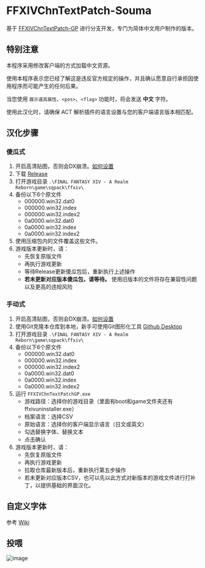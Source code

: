 # FFXIVChnTextPatch-Souma

基于 [FFXIVChnTextPatch-GP](https://github.com/GpointChen/FFXIVChnTextPatch-GP) 进行分支开发，专门为简体中文用户制作的版本。

## 特别注意

本程序采用修改客户端的方式加载中文资源。

使用本程序表示您已经了解这是违反官方规定的操作，并且确认愿意自行承担因使用程序而可能产生的任何后果。

当您使用 `展示道具属性`、`<pos>`、`<flag>` 功能时，将会发送 **中文** 字符。

使用此汉化时，请确保 ACT 解析插件的语言设置与您的客户端语言版本相匹配。

## 汉化步骤

### 傻瓜式

  1. 开启高清贴图，否则会DX崩溃。[如何设置](https://github.com/Souma-Sumire/FFXIVChnTextPatch-Souma/wiki/%E5%BC%80%E5%90%AF%E9%AB%98%E6%B8%85%E8%B4%B4%E5%9B%BE)
  1. 下载 [Release](https://github.com/Souma-Sumire/FFXIVChnTextPatch-Souma/releases/)
  1. 打开游戏目录 `.\FINAL FANTASY XIV - A Realm Reborn\game\sqpack\ffxiv\`
  1. 备份以下6个原文件
      - 000000.win32.dat0
      - 000000.win32.index
      - 000000.win32.index2
      - 0a0000.win32.dat0
      - 0a0000.win32.index
      - 0a0000.win32.index2
  1. 使用压缩包内的文件覆盖这些文件。
  1. 游戏版本更新时，请：
      - 先恢复原版文件
      - 再执行游戏更新
      - 等待Release更新傻瓜包后，重新执行上述操作
      - **若未更新对应版本傻瓜包，请等待。** 使用旧版本的文件将存在兼容性问题以及更高的违规风险

### 手动式

  1. 开启高清贴图，否则会DX崩溃。[如何设置](https://github.com/Souma-Sumire/FFXIVChnTextPatch-Souma/wiki/%E5%BC%80%E5%90%AF%E9%AB%98%E6%B8%85%E8%B4%B4%E5%9B%BE)
  1. 使用Git克隆本仓库到本地，新手可使用Git图形化工具 [Github Desktop](https://desktop.github.com/)
  1. 打开游戏目录 `.\FINAL FANTASY XIV - A Realm Reborn\game\sqpack\ffxiv\`
  1. 备份以下6个原文件
      - 000000.win32.dat0
      - 000000.win32.index
      - 000000.win32.index2
      - 0a0000.win32.dat0
      - 0a0000.win32.index
      - 0a0000.win32.index2
  1. 运行 `FFXIVChnTextPatchGP.exe`
      - 游戏路径：选择你的游戏目录（里面有boot和game文件夹还有ffxivuninstaller.exe）
      - 档案语言：选择CSV
      - 原始语言：选择你的客户端显示语言（日文或英文）
      - 勾选替换字体、替换文本
      - 点击确认
  1. 游戏版本更新时，请：
      - 先恢复原版文件
      - 再执行游戏更新
      - 拉取仓库最新版本后，重新执行第五步操作
      - 若未更新对应版本CSV，也可以先以此方式对新版本的游戏文件进行打补丁，以提供基础的界面汉化。

## 自定义字体

参考 [Wiki](https://github.com/Souma-Sumire/FFXIVChnTextPatch-Souma/wiki/%E8%87%AA%E5%88%B6%E6%B8%B8%E6%88%8F%E5%AD%97%E4%BD%93)

## 投喂

![image](https://github.com/Souma-Sumire/FFXIVChnTextPatch-Souma/assets/33572696/3a03b0fd-27ba-4062-b48a-009bf2ce637b)
